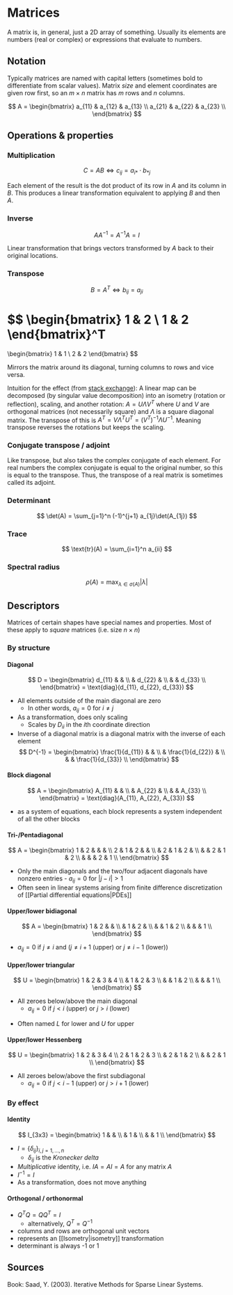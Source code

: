# Matrices

A matrix is, in general, just a 2D array of something.
Usually its elements are numbers (real or complex)
or expressions that evaluate to numbers.

## Notation

Typically matrices are named with capital letters
(sometimes bold to differentiate from scalar values).
Matrix _size_ and element coordinates are given
row first, so an $m \times n$ matrix has $m$ rows and $n$ columns.

$$
A = \begin{bmatrix}
a_{11} & a_{12} & a_{13} \\
a_{21} & a_{22} & a_{23} \\
\end{bmatrix}
$$

## Operations & properties

### Multiplication

$$
C = AB \iff c_{ij} = a_{i*} \cdot b_{*j}
$$

Each element of the result is the dot product of its row in $A$
and its column in $B$. This produces a linear transformation
equivalent to applying $B$ and then $A$.

### Inverse

$$
AA^{-1} = A^{-1}A = I
$$

Linear transformation that brings vectors transformed by $A$
back to their original locations.

### Transpose

$$
B = A^T \iff b_{ij} = a_{ji}
$$

$$
\begin{bmatrix}
1 & 2 \\ 1 & 2
\end{bmatrix}^T
=
\begin{bmatrix}
1 & 1 \\ 2 & 2
\end{bmatrix}
$$

Mirrors the matrix around its diagonal, turning columns to rows
and vice versa.

Intuition for the effect (from [stack exchange](https://math.stackexchange.com/questions/598258/geometric-interpretation-of-detat-deta/636198#636198)):
A linear map can be decomposed (by singular value decomposition)
into an isometry (rotation or reflection), scaling, and another rotation:
$A = U \Lambda V^T$ where $U$ and $V$ are orthogonal matrices (not necessarily square)
and $\Lambda$ is a square diagonal matrix. The transpose of this is
$A^T = V \Lambda^T U^T = (V^T)^{-1} \Lambda U^{-1}$.
Meaning transpose reverses the rotations but keeps the scaling.

### Conjugate transpose / adjoint

Like transpose, but also takes the complex conjugate of each element.
For real numbers the complex conjugate is equal to the original number,
so this is equal to the transpose. Thus, the transpose of a real matrix
is sometimes called its adjoint.

### Determinant

$$
\det(A) = \sum_{j=1}^n (-1)^{j+1} a_{1j}\det(A_{1j})
$$

### Trace

$$
\text{tr}(A) = \sum_{i=1}^n a_{ii}
$$

### Spectral radius

$$
\rho(A) = \max_{\lambda \in \sigma(A)} \lvert \lambda \rvert
$$

## Descriptors

Matrices of certain shapes have special names and properties.
Most of these apply to _square_ matrices (i.e. size $n \times n$)

### By structure

#### Diagonal

$$
D = \begin{bmatrix}
d_{11} & & \\
& d_{22} & \\
& & d_{33} \\
\end{bmatrix}
= \text{diag}(d_{11}, d_{22}, d_{33})
$$
- All elements outside of the main diagonal are zero
	- In other words, $a_{ij} = 0$ for $i \neq j$
- As a transformation, does only scaling
	- Scales by $D_{ii}$ in the $i$th coordinate direction
- Inverse of a diagonal matrix is a diagonal matrix with
  the inverse of each element
$$
D^{-1} = \begin{bmatrix}
\frac{1}{d_{11}} & & \\
& \frac{1}{d_{22}} & \\
& & \frac{1}{d_{33}} \\
\end{bmatrix}
$$

#### Block diagonal

$$
A = \begin{bmatrix}
A_{11} & & \\
& A_{22} & \\
& & A_{33} \\
\end{bmatrix}
= \text{diag}(A_{11}, A_{22}, A_{33})
$$

- as a system of equations, each block represents
  a system independent of all the other blocks

#### Tri-/Pentadiagonal

$$
A = \begin{bmatrix}
1 & 2 & & & \\
2 & 1 & 2 & & \\
& 2 & 1 & 2 & \\
& & 2 & 1 & 2 \\
& & & 2 & 1 \\
\end{bmatrix}
$$
- Only the main diagonals and the two/four adjacent diagonals
  have nonzero entries
	  - $a_{ij} = 0$ for $|j - i| > 1$
- Often seen in linear systems arising from
  finite difference discretization of [[Partial differential equations|PDEs]]

#### Upper/lower bidiagonal

$$
A = \begin{bmatrix}
1 & 2 & & \\
& 1 & 2 & \\
& & 1 & 2 \\
& & & 1 \\
\end{bmatrix}
$$
- $a_{ij} = 0$ if $j \neq i$ and ($j \neq i + 1$ (upper) or $j \neq i - 1$ (lower))

#### Upper/lower triangular

$$
U = \begin{bmatrix}
1 & 2 & 3 & 4 \\
& 1 & 2 & 3 \\
& & 1 & 2 \\
& & & 1 \\
\end{bmatrix}
$$
- All zeroes below/above the main diagonal
	- $a_{ij} = 0$ if $j < i$ (upper) or $j > i$ (lower)
* Often named $L$ for lower and $U$ for upper

#### Upper/lower Hessenberg

$$
U = \begin{bmatrix}
1 & 2 & 3 & 4 \\
2 & 1 & 2 & 3 \\
& 2 & 1 & 2 \\
& & 2 & 1 \\
\end{bmatrix}
$$
- All zeroes below/above the first subdiagonal
	- $a_{ij} = 0$ if $j < i-1$ (upper) or $j > i+1$ (lower)

### By effect

#### Identity

$$
I_{3x3} = \begin{bmatrix}
1 & & \\
& 1 & \\
& & 1 \\
\end{bmatrix}
$$
- $I = \{\delta_{ij}\}_{i,j = 1, \dots, n}$
	- $\delta_{ij}$ is the _Kronecker delta_
- _Multiplicative_ identity, i.e. $IA = AI = A$ for any matrix $A$
- $I^{-1} = I$
- As a transformation, does not move anything

#### Orthogonal / orthonormal

- $Q^TQ = QQ^T = I$
	- alternatively, $Q^T = Q^{-1}$
- columns and rows are orthogonal unit vectors
- represents an [[Isometry|isometry]] transformation
- determinant is always -1 or 1

## Sources

Book: Saad, Y. (2003). Iterative Methods for Sparse Linear Systems.
